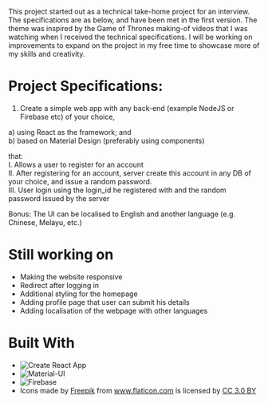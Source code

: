 This project started out as a technical take-home project for an interview. The specifications are as below, and have been met in the first version.
The theme was inspired by the Game of Thrones making-of videos that I was watching when I received the technical specifications.
I will be working on improvements to expand on the project in my free time to showcase more of my skills and creativity.

# Project Specifications:
1)	Create a simple web app with any back-end (example NodeJS or Firebase etc) of your choice,

a)	using React as the framework; and <br>
b)	based on Material Design (preferably using components) <br>

that: <br>
I.	Allows a user to register for an account <br>
II.	After registering for an account, server create this account in any DB of your choice, and issue a random password. <br>
III.	User login using the login_id he registered with and the random password issued by the server <br>

Bonus: The UI can be localised to English and another language (e.g. Chinese, Melayu, etc.)

# Still working on
* Making the website responsive
* Redirect after logging in
* Additional styling for the homepage
* Adding profile page that user can submit his details
* Adding localisation of the webpage with other languages

# Built With
* ![Create React App](https://github.com/facebookincubator/create-react-app)
* ![Material-UI](http://www.material-ui.com)
* ![Firebase](https://firebase.google.com/)
* <div>Icons made by <a href="http://www.freepik.com" title="Freepik">Freepik</a> from <a href="https://www.flaticon.com/" title="Flaticon">www.flaticon.com</a> is licensed by <a href="http://creativecommons.org/licenses/by/3.0/" title="Creative Commons BY 3.0" target="_blank">CC 3.0 BY</a></div>

